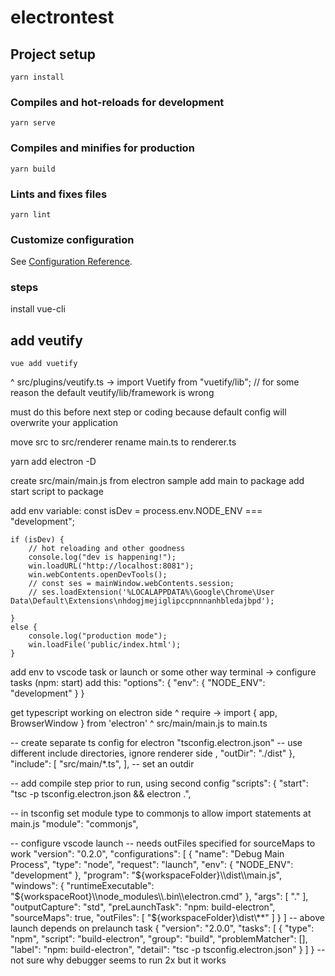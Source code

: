 # electrontest

## Project setup
```
yarn install
```

### Compiles and hot-reloads for development
```
yarn serve
```

### Compiles and minifies for production
```
yarn build
```

### Lints and fixes files
```
yarn lint
```

### Customize configuration
See [Configuration Reference](https://cli.vuejs.org/config/).


### steps

install vue-cli

## add veutify

`vue add vuetify`

^ src/plugins/veutify.ts -> import Vuetify from "vuetify/lib";
// for some reason the default veutify/lib/framework is wrong

must do this before next step or coding because default config will overwrite your application

move src to src/renderer
rename main.ts to renderer.ts

yarn add electron -D

create src/main/main.js from electron sample
add main to package
add start script to package

add env variable: const isDev = process.env.NODE_ENV === "development";

    if (isDev) {
        // hot reloading and other goodness
        console.log("dev is happening!");
        win.loadURL("http://localhost:8081");
        win.webContents.openDevTools();
        // const ses = mainWindow.webContents.session;
        // ses.loadExtension('%LOCALAPPDATA%\Google\Chrome\User Data\Default\Extensions\nhdogjmejiglipccpnnnanhbledajbpd');

    }
    else {
        console.log("production mode");
        win.loadFile('public/index.html');
    }

add env to vscode task  or launch or some other way
terminal -> configure tasks (npm: start)
add this:
			"options": {
				"env": {
					"NODE_ENV": "development"
				}
			}


get typescript working on electron side
^ require -> import { app, BrowserWindow } from 'electron'
^ src/main/main.js to main.ts

-- create separate ts config for electron "tsconfig.electron.json"
-- use different include directories, ignore renderer side
,
    "outDir": "./dist"
  },
  "include": [
    "src/main/*.ts",
  ],
-- set an outdir

-- add compile step prior to run, using second config
"scripts": {
    "start": "tsc -p tsconfig.electron.json && electron .",

-- in tsconfig set module type to commonjs to allow import statements at main.js
"module": "commonjs",


-- configure vscode launch
-- needs outFiles specified for sourceMaps to work
    "version": "0.2.0",
    "configurations": [
        {
            "name": "Debug Main Process",
            "type": "node",
            "request": "launch",
            "env": {
                "NODE_ENV": "development"
            },
            "program": "${workspaceFolder}\\dist\\main.js",
            "windows": {
                "runtimeExecutable": "${workspaceRoot}\\node_modules\\.bin\\electron.cmd"
            },
            "args": [
                "."
            ],
            "outputCapture": "std",
            "preLaunchTask": "npm: build-electron",
            "sourceMaps": true,
            "outFiles": [
                "${workspaceFolder}\\dist\\**"
            ]
        }
    ]
-- above launch depends on prelaunch task
{
	"version": "2.0.0",
	"tasks": [
		{
			"type": "npm",
			"script": "build-electron",
			"group": "build",
			"problemMatcher": [],
			"label": "npm: build-electron",
			"detail": "tsc -p tsconfig.electron.json"
		}
	]
}
-- not sure why debugger seems to run 2x but it works


